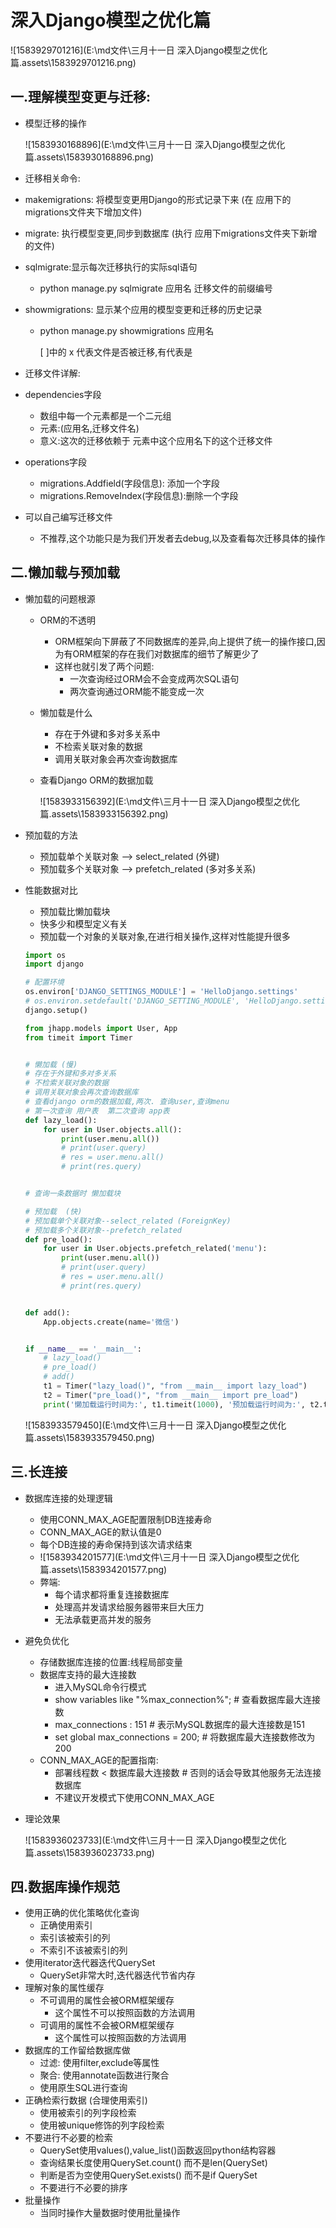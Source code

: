 # 深入Django模型之优化篇

![1583929701216](E:\md文件\三月十一日 深入Django模型之优化篇.assets\1583929701216.png)

## 一.理解模型变更与迁移:

- 模型迁移的操作

  ![1583930168896](E:\md文件\三月十一日 深入Django模型之优化篇.assets\1583930168896.png)

-  迁移相关命令:

  - makemigrations: 将模型变更用Django的形式记录下来 (在 应用下的migrations文件夹下增加文件)

  - migrate: 执行模型变更,同步到数据库 (执行 应用下migrations文件夹下新增的文件)

  - sqlmigrate:显示每次迁移执行的实际sql语句

    - python manage.py sqlmigrate 应用名 迁移文件的前缀编号

  - showmigrations: 显示某个应用的模型变更和迁移的历史记录

    - python manage.py showmigrations 应用名

      [ ]中的 x 代表文件是否被迁移,有代表是

-  迁移文件详解:

  - dependencies字段
    - 数组中每一个元素都是一个二元组
    - 元素:(应用名,迁移文件名)
    - 意义:这次的迁移依赖于 元素中这个应用名下的这个迁移文件
  - operations字段
    - migrations.Addfield(字段信息): 添加一个字段
    - migrations.RemoveIndex(字段信息):删除一个字段
  - 可以自己编写迁移文件
    - 不推荐,这个功能只是为我们开发者去debug,以及查看每次迁移具体的操作

## 二.懒加载与预加载

- 懒加载的问题根源

  - ORM的不透明

    - ORM框架向下屏蔽了不同数据库的差异,向上提供了统一的操作接口,因为有ORM框架的存在我们对数据库的细节了解更少了
    - 这样也就引发了两个问题:
      - 一次查询经过ORM会不会变成两次SQL语句
      - 两次查询通过ORM能不能变成一次

  - 懒加载是什么

    - 存在于外键和多对多关系中
    - 不检索关联对象的数据
    - 调用关联对象会再次查询数据库

  - 查看Django ORM的数据加载

    ![1583933156392](E:\md文件\三月十一日 深入Django模型之优化篇.assets\1583933156392.png)

- 预加载的方法

  - 预加载单个关联对象 --> select_related (外键)
  - 预加载多个关联对象 --> prefetch_related (多对多关系)

- 性能数据对比

  - 预加载比懒加载块
  - 快多少和模型定义有关
  - 预加载一个对象的关联对象,在进行相关操作,这样对性能提升很多

  ```python
  import os
  import django
  
  # 配置环境
  os.environ['DJANGO_SETTINGS_MODULE'] = 'HelloDjango.settings'
  # os.environ.setdefault('DJANGO_SETTING_MODULE', 'HelloDjango.settings')
  django.setup()
  
  from jhapp.models import User, App
  from timeit import Timer
  
  
  # 懒加载 (慢)
  # 存在于外键和多对多关系
  # 不检索关联对象的数据
  # 调用关联对象会再次查询数据库
  # 查看django orm的数据加载,两次. 查询user,查询menu
  # 第一次查询 用户表  第二次查询 app表
  def lazy_load():
      for user in User.objects.all():
          print(user.menu.all())
          # print(user.query)
          # res = user.menu.all()
          # print(res.query)
  
  
  # 查询一条数据时 懒加载块
  
  # 预加载  (快)
  # 预加载单个关联对象--select_related (ForeignKey)
  # 预加载多个关联对象--prefetch_related
  def pre_load():
      for user in User.objects.prefetch_related('menu'):
          print(user.menu.all())
          # print(user.query)
          # res = user.menu.all()
          # print(res.query)
  
  
  def add():
      App.objects.create(name='微信')
  
  
  if __name__ == '__main__':
      # lazy_load()
      # pre_load()
      # add()
      t1 = Timer("lazy_load()", "from __main__ import lazy_load")
      t2 = Timer("pre_load()", "from __main__ import pre_load")
      print('懒加载运行时间为:', t1.timeit(1000), '预加载运行时间为:', t2.timeit(1000))
  ```

  ![1583933579450](E:\md文件\三月十一日 深入Django模型之优化篇.assets\1583933579450.png)

## 三.长连接

- 数据库连接的处理逻辑

  - 使用CONN_MAX_AGE配置限制DB连接寿命
  - CONN_MAX_AGE的默认值是0
  - 每个DB连接的寿命保持到该次请求结束
  - ![1583934201577](E:\md文件\三月十一日 深入Django模型之优化篇.assets\1583934201577.png)
  - 弊端:
    - 每个请求都将重复连接数据库
    - 处理高并发请求给服务器带来巨大压力
    - 无法承载更高并发的服务

- 避免负优化

  - 存储数据库连接的位置:线程局部变量
  - 数据库支持的最大连接数
    - 进入MySQL命令行模式
    -  show variables like "%max_connection%";  # 查看数据库最大连接数
    - max_connections : 151   # 表示MySQL数据库的最大连接数是151
    - set global max_connections = 200;   # 将数据库最大连接数修改为200
  - CONN_MAX_AGE的配置指南:
    - 部署线程数 < 数据库最大连接数  # 否则的话会导致其他服务无法连接数据库
    - 不建议开发模式下使用CONN_MAX_AGE

- 理论效果

  ![1583936023733](E:\md文件\三月十一日 深入Django模型之优化篇.assets\1583936023733.png)

## 四.数据库操作规范

- 使用正确的优化策略优化查询
  - 正确使用索引
  - 索引该被索引的列
  - 不索引不该被索引的列
- 使用iterator迭代器迭代QuerySet
  - QuerySet非常大时,迭代器迭代节省内存
- 理解对象的属性缓存
  - 不可调用的属性会被ORM框架缓存
    - 这个属性不可以按照函数的方法调用
  - 可调用的属性不会被ORM框架缓存
    - 这个属性可以按照函数的方法调用
- 数据库的工作留给数据库做
  - 过滤: 使用filter,exclude等属性
  - 聚合: 使用annotate函数进行聚合
  - 使用原生SQL进行查询
- 正确检索行数据 (合理使用索引)
  - 使用被索引的列字段检索
  - 使用被unique修饰的列字段检索
- 不要进行不必要的检索
  - QuerySet使用values(),value_list()函数返回python结构容器
  - 查询结果长度使用QuerySet.count() 而不是len(QuerySet)
  - 判断是否为空使用QuerySet.exists() 而不是if QuerySet
  - 不要进行不必要的排序
- 批量操作
  - 当同时操作大量数据时使用批量操作









































